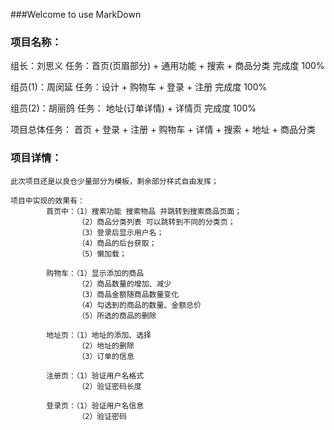 ###Welcome to use MarkDown

### 项目名称： 

组长：刘思义
	任务：首页(页眉部分) + 通用功能 + 搜索 + 商品分类
	完成度 100%

组员(1)：周闵延
	任务：设计 + 购物车 + 登录 + 注册 
	完成度 100%

组员(2)：胡丽鸽
	任务：  地址(订单详情) + 详情页
	完成度 100%


项目总体任务： 首页 + 登录 + 注册 + 购物车 + 详情 + 搜索 + 地址 + 商品分类   


### 项目详情：

	此次项目还是以良仓少量部分为模板，剩余部分样式自由发挥；
	
	项目中实现的效果有：
			首页中：（1）搜索功能 搜索物品 并跳转到搜索商品页面；
				   （2）商品分类列表 可以跳转到不同的分类页；
				   （3）登录后显示用户名；
				   （4）商品的后台获取；
				   （5）懒加载；
				   
			购物车：（1）显示添加的商品  
				   （2）商品数量的增加、减少
				   （3）商品金额随商品数量变化
				   （4）勾选到的商品的数量、金额总价
				   （5）所选的商品的删除
			
			地址页：（1）地址的添加、选择
				   （2）地址的删除
				   （3）订单的信息
			
			注册页：（1）验证用户名格式
				   （2）验证密码长度
			
			登录页：（1）验证用户名信息
				   （2）验证密码











